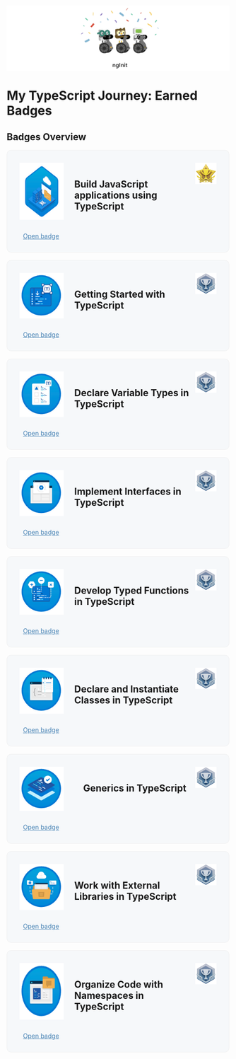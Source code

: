 <img align="center" style="display:inline-block;background:none" src="badges/Thumbnail.jpg" alt="Silver Trophy image">

# My TypeScript Journey: Earned Badges

## Badges Overview

<div style="display:flex;justify-content:space-between;background-color:#f6f8fa;border:1px solid #f0f0f0;border-bottom:none;border-radius:10px 10px 0 0;padding:28px">
<img width="100px" style="display:inline-block;background:none" src="./badges/0_TS.png" alt="Getting Started with TypeScript image">
<h2 style="display:inline-block;margin-top:36px;border:none;margin-left:24px">Build JavaScript applications using TypeScript</h2>
<img width="48px" height="48px" style="display:inline-block;background:none" src="./badges/Gold_Trophy.png" alt="Silver Trophy image">
</div>
<div style="background-color:#f6f8fa;border:1px solid #f0f0f0;border-top:none;border-radius:0 0 10px 10px;padding: 0 28px 28px;">
<a target="_blank" style="color:steelblue;margin-left:8px" href="https://learn.microsoft.com/en-us/users/nginit-1361/achievements/9xs22yqu">Open badge</a><br>
</div>
<br>
<div style="display:flex;justify-content:space-between;background-color:#f6f8fa;border:1px solid #f0f0f0;border-bottom:none;border-radius:10px 10px 0 0;padding:28px">
<img width="100px" style="display:inline-block;background:none" src="./badges/1_Start.png" alt="Getting Started with TypeScript image">
<h2 style="display:inline-block;margin-top:36px;border:none;margin-left:24px">Getting Started with TypeScript</h2>
<img width="48px" height="48px" style="display:inline-block;background:none" src="./badges/Silver_Trophy.png" alt="Silver Trophy image">
</div>
<div style="background-color:#f6f8fa;border:1px solid #f0f0f0;border-top:none;border-radius:0 0 10px 10px;padding: 0 28px 28px;">
<a target="_blank" style="color:steelblue;margin-left:8px" href="https://learn.microsoft.com/en-us/users/nginit-1361/achievements/n29qsu6f">Open badge</a><br>
</div>
<br>
<div style="display:flex;justify-content:space-between;background-color:#f6f8fa;border:1px solid #f0f0f0;border-bottom:none;border-radius:10px 10px 0 0;padding:28px">
<img width="100px" style="display:inline-block;background:none" src="./badges/2_Types.png" alt="Declare Variable Types in TypeScript image">
<h2 style="display:inline-block;margin-top:36px;border:none;margin-left:24px">Declare Variable Types in TypeScript</h2>
<img width="48px" height="48px" style="display:inline-block;background:none" src="./badges/Silver_Trophy.png" alt="Silver Trophy image">
</div>
<div style="background-color:#f6f8fa;border:1px solid #f0f0f0;border-top:none;border-radius:0 0 10px 10px;padding: 0 28px 28px;">
<a target="_blank" style="color:steelblue;margin-left:8px" href="https://learn.microsoft.com/en-us/users/nginit-1361/achievements/4l2ce9hk">Open badge</a><br>
</div>
<br>

<div style="display:flex;justify-content:space-between;background-color:#f6f8fa;border:1px solid #f0f0f0;border-bottom:none;border-radius:10px 10px 0 0;padding:28px">
<img width="100px" style="display:inline-block;background:none" src="./badges/3_Interfaces.png" alt="Implement Interfaces in TypeScript image">
<h2 style="display:inline-block;margin-top:36px;border:none;margin-left:24px">Implement Interfaces in TypeScript</h2>
<img width="48px" height="48px" style="display:inline-block;background:none" src="./badges/Silver_Trophy.png" alt="Silver Trophy image">
</div>
<div style="background-color:#f6f8fa;border:1px solid #f0f0f0;border-top:none;border-radius:0 0 10px 10px;padding: 0 28px 28px;">
<a target="_blank" style="color:steelblue;margin-left:8px" href="https://learn.microsoft.com/en-us/users/nginit-1361/achievements/wzcqj6an">Open badge</a><br>
</div>
<br>
<div style="display:flex;justify-content:space-between;background-color:#f6f8fa;border:1px solid #f0f0f0;border-bottom:none;border-radius:10px 10px 0 0;padding:28px">
<img width="100px" style="display:inline-block;background:none" src="./badges/4_Functions.png" alt="Develop Typed Functions in TypeScript image">
<h2 style="display:inline-block;margin-top:36px;border:none;margin-left:24px">Develop Typed Functions in TypeScript</h2>
<img width="48px" height="48px" style="display:inline-block;background:none" src="./badges/Silver_Trophy.png" alt="Silver Trophy image">
</div>
<div style="background-color:#f6f8fa;border:1px solid #f0f0f0;border-top:none;border-radius:0 0 10px 10px;padding: 0 28px 28px;">
<a target="_blank" style="color:steelblue;margin-left:8px" href="https://learn.microsoft.com/en-us/users/nginit-1361/achievements/9xs7tt4u">Open badge</a><br>
</div>
<br>
<div style="display:flex;justify-content:space-between;background-color:#f6f8fa;border:1px solid #f0f0f0;border-bottom:none;border-radius:10px 10px 0 0;padding:28px">
<img width="100px" style="display:inline-block;background:none" src="./badges/5_Classes.png" alt="Declare and Instantiate Classes in TypeScript image">
<h2 style="display:inline-block;margin-top:36px;border:none;margin-left:24px">Declare and Instantiate Classes in TypeScript</h2>
<img width="48px" height="48px" style="display:inline-block;background:none" src="./badges/Silver_Trophy.png" alt="Silver Trophy image">
</div>
<div style="background-color:#f6f8fa;border:1px solid #f0f0f0;border-top:none;border-radius:0 0 10px 10px;padding: 0 28px 28px;">
<a target="_blank" style="color:steelblue;margin-left:8px" href="https://learn.microsoft.com/en-us/users/nginit-1361/achievements/b6mhm89d">Open badge</a><br>
</div>
<br>
<div style="display:flex;justify-content:space-between;background-color:#f6f8fa;border:1px solid #f0f0f0;border-bottom:none;border-radius:10px 10px 0 0;padding:28px">
<img width="100px" style="display:inline-block;background:none" src="./badges/6_Generics.png" alt="Generics in TypeScript image">
<h2 style="display:inline-block;margin-top:36px;border:none;margin-left:24px">Generics in TypeScript</h2>
<img width="48px" height="48px" style="display:inline-block;background:none" src="./badges/Silver_Trophy.png" alt="Silver Trophy image">
</div>
<div style="background-color:#f6f8fa;border:1px solid #f0f0f0;border-top:none;border-radius:0 0 10px 10px;padding: 0 28px 28px;">
<a target="_blank" style="color:steelblue;margin-left:8px" href="https://learn.microsoft.com/en-us/users/nginit-1361/achievements/74ntablz">Open badge</a><br>
</div>
<br>
<div style="display:flex;justify-content:space-between;background-color:#f6f8fa;border:1px solid #f0f0f0;border-bottom:none;border-radius:10px 10px 0 0;padding:28px">
<img width="100px" style="display:inline-block;background:none" src="./badges/7_Libs.png" alt="Work with External Libraries in TypeScript image">
<h2 style="display:inline-block;margin-top:36px;border:none;margin-left:24px">Work with External Libraries in TypeScript</h2>
<img width="48px" height="48px" style="display:inline-block;background:none" src="./badges/Silver_Trophy.png" alt="Silver Trophy image">
</div>
<div style="background-color:#f6f8fa;border:1px solid #f0f0f0;border-top:none;border-radius:0 0 10px 10px;padding: 0 28px 28px;">
<a target="_blank" style="color:steelblue;margin-left:8px" href="https://learn.microsoft.com/en-us/users/nginit-1361/achievements/hagqzn48">Open badge</a><br>
</div>
<br>
<div style="display:flex;justify-content:space-between;background-color:#f6f8fa;border:1px solid #f0f0f0;border-bottom:none;border-radius:10px 10px 0 0;padding:28px">
<img width="100px" style="display:inline-block;background:none" src="./badges/8_Namespaces.png" alt="Organize Code with Namespaces in TypeScript image">
<h2 style="display:inline-block;margin-top:36px;border:none;margin-left:24px">Organize Code with Namespaces in TypeScript</h2>
<img width="48px" height="48px" style="display:inline-block;background:none" src="./badges/Silver_Trophy.png" alt="Silver Trophy image">
</div>
<div style="background-color:#f6f8fa;border:1px solid #f0f0f0;border-top:none;border-radius:0 0 10px 10px;padding: 0 28px 28px;">
<a target="_blank" style="color:steelblue;margin-left:8px" href="https://learn.microsoft.com/en-us/users/nginit-1361/achievements/876eez4w">Open badge</a><br>
</div>
<br>
